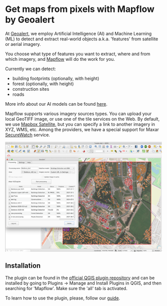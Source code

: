 # Get maps from pixels with Mapflow by Geoalert

At [Geoalert](https://www.geoalert.io/en-US/), we employ Artificial Intelligence (AI) and Machine Learning (ML) to detect and extract real-world objects a.k.a. 'features' from satellite or aerial imagery.

You choose what type of features you want to extract, where and from which imagery, and [Mapflow](https://mapflow.ai/) will do the work for you.

Currently we can detect:
- building footprints (optionally, with height)
- forest (optionally, with height)
- construction sites
- roads

More info about our AI models can be found [here](https://docs.mapflow.ai/userguides/pipelines).

Mapflow supports various imagery sources types. You can upload your local GeoTIFF image, or use one of the tile services on the Web. By default, we use [Mapbox Satellite](https://www.mapbox.com/maps/satellite), but you can specify a link to another imagery in XYZ, WMS, etc. Among the providers, we have a special support for Maxar [SecureWatch](https://www.maxar.com/products/securewatch) service.

![**Geoalert Mapflow plugin for QGIS**](images/qgis_screen.png)


## Installation
The plugin can be found in the [official QGIS plugin repository](https://plugins.qgis.org/plugins/mapflow/) and can be installed by going to Plugins -> Manage and Install Plugins in QGIS, and then searching for 'Mapflow'. Make sure the 'all' tab is activated.

To learn how to use the plugin, please, follow our [guide](https://docs.mapflow.ai/api/qgis_mapflow).